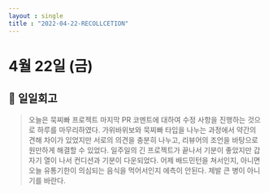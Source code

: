 ```yaml
---
layout : single
title : "2022-04-22-RECOLLCETION"
---
```


# 4월 22일 (금)

## 🥶 일일회고

> 오늘은 묵찌빠 프로젝트 마지막 PR 코멘트에 대하여 수정 사항을 진행하는 것으로 하루를 마무리하였다. 가위바위보와 묵찌빠 타입을 나누는 과정에서 약간의 견해 차이가 있었지만 서로의 의견을 충분히 나누고, 리뷰어의 조언을 바탕으로 원만하게 해결할 수 있었다. 일주일의 긴 프로젝트가 끝나서 기분이 좋았지만 갑자기 열이 나서 컨디션과 기분이 다운되었다. 어제 배드민턴을 쳐서인지, 아니면 오늘 유통기한이 의심되는 음식을 먹어서인지 에측이 안된다. 제발 큰 병이 아니기를 바란다.
>
